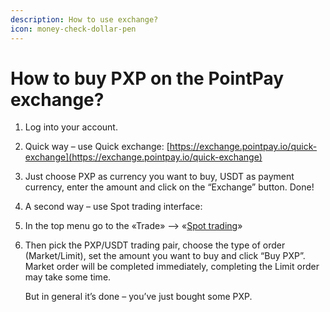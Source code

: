 ```yaml
---
description: How to use exchange?
icon: money-check-dollar-pen
---
```


# How to buy PXP on the PointPay exchange?

1. Log into your account.
2. Quick way – use Quick exchange: [https://exchange.pointpay.io/quick-exchange](https://exchange.pointpay.io/quick-exchange)
3. Just choose PXP as currency you want to buy, USDT as payment currency, enter the amount and click on the “Exchange” button. Done!
4. A second way – use Spot trading interface:
5. In the top menu go to the «Trade» —>  «[Spot trading](https://exchange.pointpay.io/trade)»
6.  Then pick the PXP/USDT trading pair, choose the type of order (Market/Limit), set the amount you want to buy and click “Buy PXP”. Market order will be completed immediately, completing the Limit order may take some time.

    But in general it’s done – you’ve just bought some PXP.
